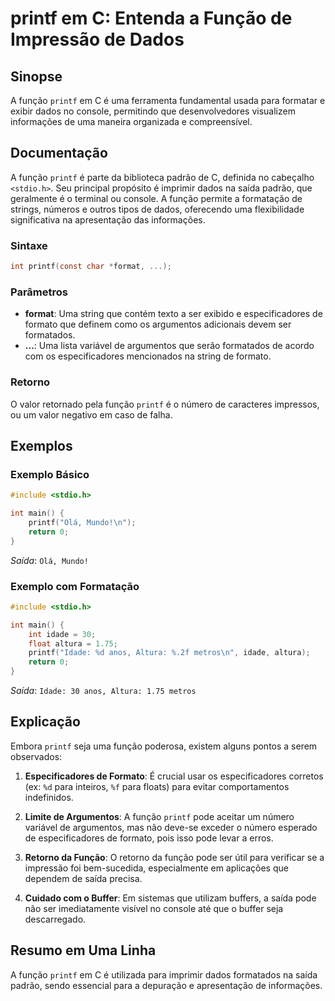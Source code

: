 <!--
Meta Description: # printf em C: Entenda a Função de Impressão de Dados ## Sinopse A função `printf` em C é uma ferramenta fundamental usada para formatar e exibir dado...
Meta Keywords: printf, função, que, uma, para
-->

# printf em C: Entenda a Função de Impressão de Dados

## Sinopse
A função `printf` em C é uma ferramenta fundamental usada para formatar e exibir dados no console, permitindo que desenvolvedores visualizem informações de uma maneira organizada e compreensível.

## Documentação
A função `printf` é parte da biblioteca padrão de C, definida no cabeçalho `<stdio.h>`. Seu principal propósito é imprimir dados na saída padrão, que geralmente é o terminal ou console. A função permite a formatação de strings, números e outros tipos de dados, oferecendo uma flexibilidade significativa na apresentação das informações.

### Sintaxe
```c
int printf(const char *format, ...);
```

### Parâmetros
- **format**: Uma string que contém texto a ser exibido e especificadores de formato que definem como os argumentos adicionais devem ser formatados.
- **...**: Uma lista variável de argumentos que serão formatados de acordo com os especificadores mencionados na string de formato.

### Retorno
O valor retornado pela função `printf` é o número de caracteres impressos, ou um valor negativo em caso de falha.

## Exemplos
### Exemplo Básico
```c
#include <stdio.h>

int main() {
    printf("Olá, Mundo!\n");
    return 0;
}
```
*Saída*: `Olá, Mundo!`

### Exemplo com Formatação
```c
#include <stdio.h>

int main() {
    int idade = 30;
    float altura = 1.75;
    printf("Idade: %d anos, Altura: %.2f metros\n", idade, altura);
    return 0;
}
```
*Saída*: `Idade: 30 anos, Altura: 1.75 metros`

## Explicação
Embora `printf` seja uma função poderosa, existem alguns pontos a serem observados:

1. **Especificadores de Formato**: É crucial usar os especificadores corretos (ex: `%d` para inteiros, `%f` para floats) para evitar comportamentos indefinidos.

2. **Limite de Argumentos**: A função `printf` pode aceitar um número variável de argumentos, mas não deve-se exceder o número esperado de especificadores de formato, pois isso pode levar a erros.

3. **Retorno da Função**: O retorno da função pode ser útil para verificar se a impressão foi bem-sucedida, especialmente em aplicações que dependem de saída precisa.

4. **Cuidado com o Buffer**: Em sistemas que utilizam buffers, a saída pode não ser imediatamente visível no console até que o buffer seja descarregado.

## Resumo em Uma Linha
A função `printf` em C é utilizada para imprimir dados formatados na saída padrão, sendo essencial para a depuração e apresentação de informações.